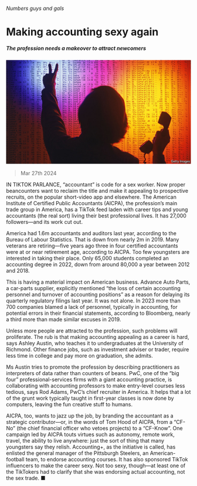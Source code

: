 ###### Numbers guys and gals

# Making accounting sexy again 

##### The profession needs a makeover to attract newcomers 

![image](images/20240330_WBP001.jpg) 

> Mar 27th 2024 

IN TIKTOK PARLANCE, “accountant” is code for a sex worker. Now proper beancounters want to reclaim the title and make it appealing to prospective recruits, on the popular short-video app and elsewhere. The American Institute of Certified Public Accountants (AICPA), the profession’s main trade group in America, has a TikTok feed laden with career tips and young accountants (the real sort) living their best professional lives. It has 27,000 followers—and its work cut out. 

America had 1.6m accountants and auditors last year, according to the Bureau of Labour Statistics. That is down from nearly 2m in 2019. Many veterans are retiring—five years ago three in four certified accountants were at or near retirement age, according to AICPA. Too few youngsters are interested in taking their place. Only 65,000 students completed an accounting degree in 2022, down from around 80,000 a year between 2012 and 2018. 

This is having a material impact on American business. Advance Auto Parts, a car-parts supplier, explicitly mentioned “the loss of certain accounting personnel and turnover of accounting positions” as a reason for delaying its quarterly regulatory filings last year. It was not alone. In 2023 more than 700 companies blamed a lack of personnel, typically in accounting, for potential errors in their financial statements, according to Bloomberg, nearly a third more than made similar excuses in 2019. 

Unless more people are attracted to the profession, such problems will proliferate. The rub is that making accounting appealing as a career is hard, says Ashley Austin, who teaches it to undergraduates at the University of Richmond. Other finance jobs, such as investment adviser or trader, require less time in college and pay more on graduation, she admits. 

Ms Austin tries to promote the profession by describing practitioners as interpreters of data rather than counters of beans. PwC, one of the “big four” professional-services firms with a giant accounting practice, is collaborating with accounting professors to make entry-level courses less tedious, says Rod Adams, PwC’s chief recruiter in America. It helps that a lot of the grunt work typically taught in first-year classes is now done by computers, leaving the fun creative stuff to humans. 

AICPA, too, wants to jazz up the job, by branding the accountant as a strategic contributor—or, in the words of Tom Hood of AICPA, from a “CF-No” (the chief financial officer who vetoes projects) to a “CF-Know”. One campaign led by AICPA touts virtues such as autonomy, remote work, travel, the ability to live anywhere: just the sort of thing that many youngsters say they relish. Accounting+, as the initiative is called, has enlisted the general manager of the Pittsburgh Steelers, an American-football team, to endorse accounting courses. It has also sponsored TikTok influencers to make the career sexy. Not too sexy, though—at least one of the TikTokers had to clarify that she was endorsing actual accounting, not the sex trade. ■


